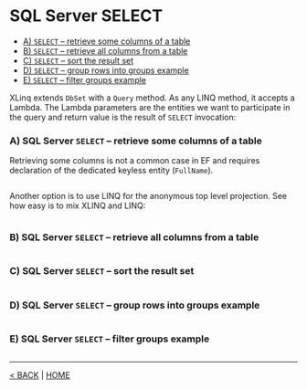 # SQL Server SELECT

- [A) `SELECT` – retrieve some columns of a table](#a-sql-server-select--retrieve-some-columns-of-a-table)
- [B) `SELECT` – retrieve all columns from a table](#b-sql-server-select--retrieve-all-columns-from-a-table)
- [C) `SELECT` – sort the result set](#c-sql-server-select--sort-the-result-set)
- [D) `SELECT` – group rows into groups example](#d-sql-server-select--group-rows-into-groups-example)
- [E) `SELECT` – filter groups example](#e-sql-server-select--filter-groups-example)

XLinq extends `DbSet` with a `Query` method. As any LINQ method, it accepts a Lambda. The Lambda parameters are the entities we want to participate in the query and return value is the result of `SELECT` invocation:

### A) SQL Server `SELECT` – retrieve some columns of a table

Retrieving some columns is not a common case in EF and requires declaration of the dedicated keyless entity (`FullName`).

```cs --project ../../SqlServerTutorial/SqlServerTutorial.csproj --source-file ../../SqlServerTutorial/Basic/Select.cs --region A
```

Another option is to use LINQ for the anonymous top level projection. See how easy is to mix XLINQ and LINQ:

```cs --project ../../SqlServerTutorial/SqlServerTutorial.csproj --source-file ../../SqlServerTutorial/Basic/Select.cs --region A_1
```

### B) SQL Server `SELECT` – retrieve all columns from a table

```cs --project ../../SqlServerTutorial/SqlServerTutorial.csproj --source-file ../../SqlServerTutorial/Basic/Select.cs --region B
```

### C) SQL Server `SELECT` – sort the result set

```cs --project ../../SqlServerTutorial/SqlServerTutorial.csproj --source-file ../../SqlServerTutorial/Basic/Select.cs --region C
```

### D) SQL Server `SELECT` – group rows into groups example

```cs --project ../../SqlServerTutorial/SqlServerTutorial.csproj --source-file ../../SqlServerTutorial/Basic/Select.cs --region D
```

### E) SQL Server `SELECT` – filter groups example

```cs --project ../../SqlServerTutorial/SqlServerTutorial.csproj --source-file ../../SqlServerTutorial/Basic/Select.cs --region E
```

---

[< BACK](Basic.md) | [HOME](/)
